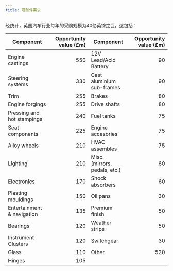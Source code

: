 ```yaml
---
title: 零部件需求
---
```


经统计，英国汽车行业每年的采购规模为40亿英镑之巨。这包括：

| Component | Opportunity value (£m) | Component  | Opportunity value (£m) |
|---|---:|---|---:|
| Engine castings | 550 | 12V Lead/Acid Battery | 90 |
| Steering systems | 330 | Cast aluminium sub-frames | 90 |
| Trim | 255 | Brakes | 80 |
| Engine forgings | 255 | Drive shafts | 80 |
| Pressing and hot stampings | 240 | Fuel tanks | 75 |
| Seat components | 225 | Engine accesories | 75 |
| Alloy wheels | 210 | HVAC assembles | 75 |
| Lighting | 210 | Misc. (mirrors, pedals, etc.) | 60 |
| Electronics | 170 | Shock absorbers | 60 |
| Plasting mouldings | 150 | Oil pans | 30 |
| Entertainment & navigation | 135 | Premium finish | 50 |
| Bearings | 120 | Weather strips | 50 |
| Instrument Clusters | 120 | Switchgear | 30 |
| Glass | 110 | Other | 520 |
| Hinges | 105 |   |   |

